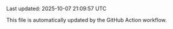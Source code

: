 Last updated: 2025-10-07 21:09:57 UTC

This file is automatically updated by the GitHub Action workflow.
